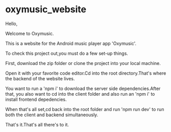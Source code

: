 # oxymusic_website
 
Hello,

Welcome to Oxymusic.

This is a website for the Android music player app 'Oxymusic'.

To check this project out,you must do a few set-up things.

First, download the zip folder or clone the project into your local machine.

Open it with your favorite code editor.Cd into the root directory.That's where the backend of the website lives.

You want to run a 'npm i' to download the server side dependencies.After that, you also want to cd into the client folder and also run
an 'npm i' to install frontend depedencies. 

When that's all set,cd back  into the root folder and run 'npm run dev' to run both the client and backend simultaneously.

That's it.That's all there's to it.
